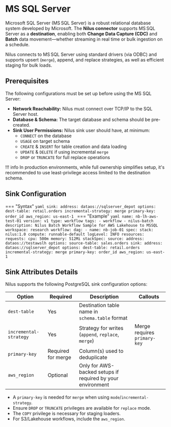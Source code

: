 # MS SQL Server

Microsoft SQL Server (MS SQL Server) is a robust relational database system developed by Microsoft. The **Nilus connector** supports MS SQL Server as a **destination**, enabling both **Change Data Capture (CDC)** and **Batch** data movement—whether streaming in real time or bulk ingestion on a schedule.

Nilus connects to MS SQL Server using standard drivers (via ODBC) and supports upsert (`merge`), append, and replace strategies, as well as efficient staging for bulk loads.

## Prerequisites

The following configurations must be set up before using the MS SQL Server:

* **Network Reachability:** Nilus must connect over TCP/IP to the SQL Server host.
* **Database & Schema:** The target database and schema should be pre-created.
* **Sink User Permissions:** Nilus sink user should have, at minimum:
    * `CONNECT` on the database
    * `USAGE` on target schema
    * `CREATE` & `INSERT` for table creation and data loading
    * `UPDATE` & `DELETE` if using incremental `merge`
    * `DROP` or `TRUNCATE` for full replace operations

!!! info
    In production environments, while full ownership simplifies setup, it's recommended to use least-privilege access limited to the destination schema.


## Sink Configuration

=== "Syntax"
    ```yaml
    sink:
      address: dataos://sqlserver_depot
      options:
        dest-table: retail.orders
        incremental-strategy: merge
        primary-key: order_id
        aws_region: us-east-1
    ```
=== "Example"
    ```yaml
    name: nb-lh-aws-test-01
    version: v1
    type: workflow
    tags:
        - workflow
        - nilus-batch
    description: Nilus Batch Workflow Sample for AWS Lakehouse to MSSQL
    workspace: research
    workflow:
      dag:
        - name: nb-job-01
          spec:
            stack: nilus:1.0
            compute: runnable-default
            logLevel: INFO
            resources:
              requests:
                cpu: 500m
                memory: 512Mi
            stackSpec:
              source:
                address: dataos://testawslh
                options:
                  source-table: sales.orders
              sink:
                address: dataos://sqlserver_depot
                options:
                  dest-table: retail.orders
                  incremental-strategy: merge
                  primary-key: order_id
                  aws_region: us-east-1
    ```

## Sink Attributes Details

Nilus supports the following PostgreSQL sink configuration options:

| Option                 | Required           | Description                                                | Callouts                     |
| ---------------------- | ------------------ | ---------------------------------------------------------- | ---------------------------- |
| `dest-table`           | Yes                | Destination table name in `schema.table` format            |                              |
| `incremental-strategy` | Yes                | Strategy for writes (`append`, `replace`, `merge`)         | Merge requires `primary-key` |
| `primary-key`          | Required for merge | Column(s) used to deduplicate                              |                              |
| `aws_region`           | Optional           | Only for AWS-backed setups if required by your environment |                              |

* A `primary-key` is needed for `merge` when using `mode`/`incremental-strategy`.
* Ensure `DROP` or `TRUNCATE` privileges are available for `replace` mode.
* The `COPY` privilege is necessary for staging loaders.
* For S3/Lakehouse workflows, include the `aws_region`.
